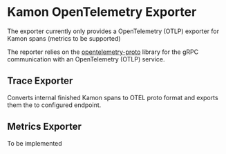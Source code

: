 # Kamon OpenTelemetry Exporter
The exporter currently only provides a OpenTelemetry (OTLP) exporter for Kamon spans (metrics to be supported)

The reporter relies on the [opentelemetry-proto](https://github.com/open-telemetry/opentelemetry-proto) library for the gRPC communication with an OpenTelemetry (OTLP) service.

## Trace Exporter
Converts internal finished Kamon spans to OTEL proto format and exports them the to configured endpoint.

## Metrics Exporter
To be implemented